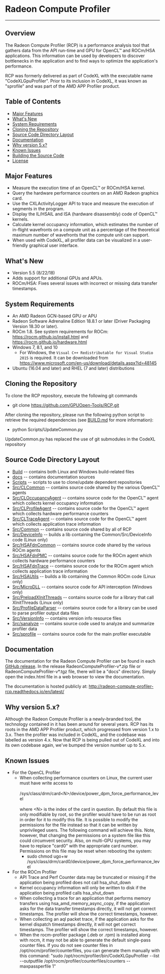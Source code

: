 ﻿# Radeon Compute Profiler
---

## Overview
The Radeon Compute Profiler (RCP) is a performance analysis tool that gathers
data from the API run-time and GPU for OpenCL™ and ROCm/HSA applications. This
information can be used by developers to discover bottlenecks in the application
and to find ways to optimize the application's performance.

RCP was formerly delivered as part of CodeXL with the executable name
"CodeXLGpuProfiler". Prior to its inclusion in CodeXL, it was known as
"sprofile" and was part of the AMD APP Profiler product.

## Table of Contents
* [Major Features](#major-features)
* [What's New](#whats-new)
* [System Requirements](#system-requirements)
* [Cloning the Repository](#cloning-the-repository)
* [Source Code Directory Layout](#source-code-directory-layout)
* [Documentation](#documentation)
* [Why version 5.x?](#why-version-5x)
* [Known Issues](#known-issues)
* [Building the Source Code](BUILD.md)
* [License](LICENSE)

## Major Features
* Measure the execution time of an OpenCL™ or ROCm/HSA kernel.
* Query the hardware performance counters on an AMD Radeon graphics card.
* Use the CXLActivityLogger API to trace and measure the execution of segments in the program.
* Display the IL/HSAIL and ISA (hardware disassembly) code of OpenCL™ kernels.
* Calculate kernel occupancy information, which estimates the number of in-flight wavefronts on a compute unit as a percentage of the theoretical maximum number of wavefronts that the compute unit can support.
* When used with CodeXL, all profiler data can be visualized in a user-friendly graphical user interface.

## What's New
* Version 5.5 (8/22/18)
 * Adds support for additional GPUs and APUs.
 * ROCm/HSA: Fixes several issues with incorrect or missing data transfer timestamps.

## System Requirements
* An AMD Radeon GCN-based GPU or APU
* Radeon Software Adrenaline Edition 18.8.1 or later (Driver Packaging Version 18.30 or later).
* ROCm 1.8. See system requirements for ROCm: https://rocm.github.io/install.html and https://rocm.github.io/hardware.html
* Windows 7, 8.1, and 10
  * For Windows, the `Visual C++ Redistributable for Visual Studio 2015` is required. It can be downloaded from https://www.microsoft.com/en-us/download/details.aspx?id=48145
* Ubuntu (16.04 and later) and RHEL (7 and later) distributions

## Cloning the Repository
To clone the RCP repository, execute the following git commands
 * git clone https://github.com/GPUOpen-Tools/RCP.git

After cloning the repository, please run the following python script to retrieve the required dependencies (see [BUILD.md](BUILD.md) for more information):
 * python Scripts/UpdateCommon.py

UpdateCommon.py has replaced the use of git submodules in the CodeXL repository

## Source Code Directory Layout
* [Build](Build) -- contains both Linux and Windows build-related files
* [docs](docs) -- contains documentation sources
* [Scripts](Scripts) -- scripts to use to clone/update dependent repositories
* [Src/CLCommon](Src/CLCommon) -- contains source code shared by the various OpenCL™ agents
* [Src/CLOccupancyAgent](Src/CLOccupancyAgent) -- contains source code for the OpenCL™ agent which collects kernel occupancy information
* [Src/CLProfileAgent](Src/CLProfileAgent) -- contains source code for the OpenCL™ agent which collects hardware performance counters
* [Src/CLTraceAgent](Src/CLTraceAgent) -- contains source code for the OpenCL™ agent which collects application trace information
* [Src/Common](Src/Common) -- contains source code shared by all of RCP
* [Src/DeviceInfo](Src/DeviceInfo) -- builds a lib containing the Common/Src/DeviceInfo code (Linux only)
* [Src/HSAFdnCommon](Src/HSAFdnCommon) -- contains source code shared by the various ROCm agents
* [Src/HSAFdnPMC](Src/HSAFdnPMC) -- contains source code for the ROCm agent which collects hardware performance counters
* [Src/HSAFdnTrace](Src/HSAFdnTrace) -- contains source code for the ROCm agent which collects application trace information
* [Src/HSAUtils](Src/HSAUtils) -- builds a lib containing the Common ROCm code (Linux only)
* [Src/MicroDLL](Src/MicroDLL) -- contains source code for API interception (Windows only)
* [Src/PreloadXInitThreads](Src/PreloadXInitThreads) -- contains source code for a library that call XInitThreads (Linux only)
* [Src/ProfileDataParser](Src/ProfileDataParser) -- contains source code for a library can be used to parse profiler output data files
* [Src/VersionInfo](Src/VersionInfo) -- contains version info resource files
* [Src/sanalyze](Src/sanalyze) -- contains source code used to analyze and summarize profiler data
* [Src/sprofile](Src/sprofile) -- contains source code for the main profiler executable

## Documentation
The documentation for the Radeon Compute Profiler can be found in each [GitHub release](https://github.com/GPUOpen-Tools/RCP/releases). In the release RadeonComputeProfiler-v*.zip file or RadeonComputeProfiler-v*.tgz file, there
will be a "docs" directory. Simply open the index.html file in a web browser to view the documentation.

The documentation is hosted publicly at: http://radeon-compute-profiler-rcp.readthedocs.io/en/latest/

## Why version 5.x?
Although the Radeon Compute Profiler is a newly-branded tool, the technology
contained in it has been around for several years. RCP has its roots in the AMD
APP Profiler product, which progressed from version 1.x to 3.x. Then the profiler
was included in CodeXL, and the codebase was labelled as version 4.x. Now that RCP
is being pulled out of CodeXL and into its own codebase again, we've bumped the
version number up to 5.x.

## Known Issues
* For the OpenCL Profiler
  * When collecting performance counters on Linux, the current user must have write access to <br><br>/sys/class/drm/card\<N\>/device/power_dpm_force_performance_level<br><br>
    where \<N\> is the index of the card in question. By default this file is only modifiable by root, so the profiler would have to be run as root in order for it to modify
    this file. It is possible to modify the permissions for the file instead so that it can be written by unprivileged users. The following command will
    achieve this. Note, however, that changing the permissions on a system file like this could circumvent security. Also, on multi-GPU systems, you may have to replace
    "card0" with the appropriate card number. Permissions on this file may be reset when rebooting the system:
    * sudo chmod ugo+w /sys/class/drm/card0/device/power_dpm_force_performance_level
* For the ROCm Profiler
  * API Trace and Perf Counter data may be truncated or missing if the application being profiled does not call hsa_shut_down
  * Kernel occupancy information will only be written to disk if the application being profiled calls hsa_shut_down
  * When collecting a trace for an application that performs memory transfers using hsa_amd_memory_async_copy, if the application asks for the data transfer timestamps directly, it will not get correct timestamps. The profiler will show the correct timestamps, however.
  * When collecting an aql packet trace, if the application asks for the kernel dispatch timestamps directly, it will not get correct timestamps. The profiler will show the correct timestamps, however.
  * When the rocm-profiler package (.deb or .rpm) is installed along with rocm, it may not be able to generate the default single-pass counter files. If you do not see counter files in /opt/rocm/profiler/counterfiles, you can generate them manually with this command: "sudo /opt/rocm/profiler/bin/CodeXLGpuProfiler --list --outputfile /opt/rocm/profiler/counterfiles/counters --maxpassperfile 1"
